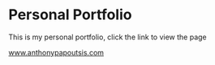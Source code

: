 # Personal Portfolio

This is my personal portfolio, click the link to view the page 

www.anthonypapoutsis.com
